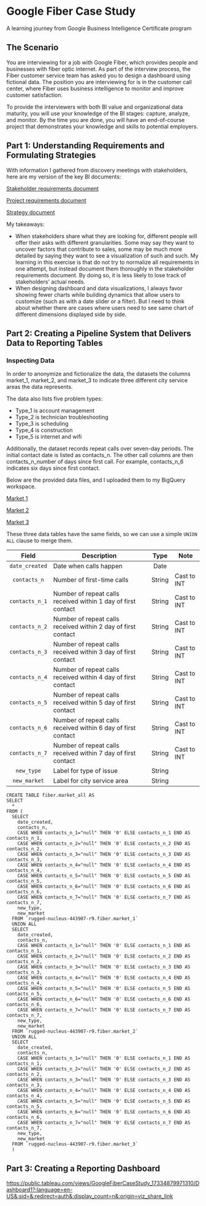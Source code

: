 # Google Fiber Case Study

A learning journey from Google Business Intelligence Certificate program

## The Scenario

You are interviewing for a job with Google Fiber, which provides people and businesses with fiber optic internet. As part of the interview process, the Fiber customer service team has asked you to design a dashboard using fictional data. The position you are interviewing for is in the customer call center, where Fiber uses business intelligence to monitor and improve customer satisfaction.

To provide the interviewers with both BI value and organizational data maturity, you will use your knowledge of the BI stages: capture, analyze, and monitor. By the time you are done, you will have an end-of-course project that demonstrates your knowledge and skills to potential employers.

## Part 1: Understanding Requirements and Formulating Strategies

With information I gathered from discovery meetings with stakeholders, here are my version of the key BI documents:

[Stakeholder requirements document](https://docs.google.com/document/d/1MOYPn7O9xY-tTu7Pap2xpral1mweDx8NGhPTttFpV1k/edit?usp=sharing)

[Project requirements document](https://docs.google.com/document/d/1Ki9HJlPlBBAfrskhHqk3vH_12x27NkKCiVzfeTsyUxg/edit?usp=sharing)

[Strategy document](https://docs.google.com/document/d/1C_Y1a1gm44j-md7KHnOUjHqLuRkqxVy86olDnIajuRc/edit?usp=sharing)

My takeaways:

* When stakeholders share what they are looking for, different people will offer their asks with different granularities. Some may say they want to uncover factors that contribute to sales, some may be much more detailed by saying they want to see a visualization of such and such. My learning in this exercise is that do not try to normalize all requirements in one attempt, but instead document them thoroughly in the stakeholder requirements document. By doing so, it is less likely to lose track of stakeholders' actual needs.
* When designing dashboard and data visualizations, I always favor showing fewer charts while building dynamics that allow users to customize (such as with a date slider or a filter). But I need to think about whether there are cases where users need to see same chart of different dimensions displayed side by side.

## Part 2: Creating a Pipeline System that Delivers Data to Reporting Tables

### Inspecting Data

In order to anonymize and fictionalize the data, the datasets the columns market_1, market_2, and market_3 to indicate three different city service areas the data represents. 

The data also lists five problem types:

* Type_1 is account management
* Type_2 is technician troubleshooting
* Type_3 is scheduling
* Type_4 is construction
* Type_5 is internet and wifi

Additionally, the dataset records repeat calls over seven-day periods. The initial contact date is listed as contacts_n. The other call columns are then contacts_n_number of days since first call. For example, contacts_n_6 indicates six days since first contact.

Below are the provided data files, and I uploaded them to my BigQuery workspace.

[Market 1](https://docs.google.com/spreadsheets/d/1a9IKjkvOvYHRx84SyRdp4Sq81EzgeOZPufcRtrUcAIc/template/preview#gid=775366698)

[Market 2](https://docs.google.com/spreadsheets/d/19CINdvAwp-2RF5pphkLywZLQJyJu66EOjX6CgrW32nA/template/preview#gid=2065220237)

[Market 3](https://docs.google.com/spreadsheets/d/1K6X9ZhjWtbneBss7PQH7IobGCzQ5NzG1hxs1D-hbsZM/template/preview?resourcekey=0-q90E-1XwD8nkNSjs0Ws3-w)

These three data tables have the same fields, so we can use a simple `UNION ALL` clause to merge them.

| Field | Description | Type | Note |
|:---:|---|:---:|---|
|`date_created`| Date when calls happen | Date |  |
|`contacts_n`| Number of first-time calls | String | Cast to INT |
|`contacts_n_1`| Number of repeat calls received within 1 day of first contact | String | Cast to INT|
|`contacts_n_2`| Number of repeat calls received within 2 day of first contact | String | Cast to INT|
|`contacts_n_3`| Number of repeat calls received within 3 day of first contact | String | Cast to INT|
|`contacts_n_4`| Number of repeat calls received within 4 day of first contact | String | Cast to INT|
|`contacts_n_5`| Number of repeat calls received within 5 day of first contact | String | Cast to INT|
|`contacts_n_6`| Number of repeat calls received within 6 day of first contact | String | Cast to INT|
|`contacts_n_7`| Number of repeat calls received within 7 day of first contact | String | Cast to INT|
|`new_type`| Label for type of issue | String | |
|`new_market`| Label for city service area | String | |

```
CREATE TABLE fiber.market_all AS
SELECT
  *
FROM (
  SELECT
    date_created,
    contacts_n,
    CASE WHEN contacts_n_1="null" THEN '0' ELSE contacts_n_1 END AS contacts_n_1,
    CASE WHEN contacts_n_2="null" THEN '0' ELSE contacts_n_2 END AS contacts_n_2,
    CASE WHEN contacts_n_3="null" THEN '0' ELSE contacts_n_3 END AS contacts_n_3,
    CASE WHEN contacts_n_4="null" THEN '0' ELSE contacts_n_4 END AS contacts_n_4,
    CASE WHEN contacts_n_5="null" THEN '0' ELSE contacts_n_5 END AS contacts_n_5,
    CASE WHEN contacts_n_6="null" THEN '0' ELSE contacts_n_6 END AS contacts_n_6,
    CASE WHEN contacts_n_7="null" THEN '0' ELSE contacts_n_7 END AS contacts_n_7,
    new_type,
    new_market
  FROM `rugged-nucleus-443907-r9.fiber.market_1`
  UNION ALL
  SELECT
    date_created,
    contacts_n,
    CASE WHEN contacts_n_1="null" THEN '0' ELSE contacts_n_1 END AS contacts_n_1,
    CASE WHEN contacts_n_2="null" THEN '0' ELSE contacts_n_2 END AS contacts_n_2,
    CASE WHEN contacts_n_3="null" THEN '0' ELSE contacts_n_3 END AS contacts_n_3,
    CASE WHEN contacts_n_4="null" THEN '0' ELSE contacts_n_4 END AS contacts_n_4,
    CASE WHEN contacts_n_5="null" THEN '0' ELSE contacts_n_5 END AS contacts_n_5,
    CASE WHEN contacts_n_6="null" THEN '0' ELSE contacts_n_6 END AS contacts_n_6,
    CASE WHEN contacts_n_7="null" THEN '0' ELSE contacts_n_7 END AS contacts_n_7,
    new_type,
    new_market
  FROM `rugged-nucleus-443907-r9.fiber.market_2`
  UNION ALL
  SELECT
    date_created,
    contacts_n,
    CASE WHEN contacts_n_1="null" THEN '0' ELSE contacts_n_1 END AS contacts_n_1,
    CASE WHEN contacts_n_2="null" THEN '0' ELSE contacts_n_2 END AS contacts_n_2,
    CASE WHEN contacts_n_3="null" THEN '0' ELSE contacts_n_3 END AS contacts_n_3,
    CASE WHEN contacts_n_4="null" THEN '0' ELSE contacts_n_4 END AS contacts_n_4,
    CASE WHEN contacts_n_5="null" THEN '0' ELSE contacts_n_5 END AS contacts_n_5,
    CASE WHEN contacts_n_6="null" THEN '0' ELSE contacts_n_6 END AS contacts_n_6,
    CASE WHEN contacts_n_7="null" THEN '0' ELSE contacts_n_7 END AS contacts_n_7,
    new_type,
    new_market
  FROM `rugged-nucleus-443907-r9.fiber.market_3`
  )

```

## Part 3: Creating a Reporting Dashboard


https://public.tableau.com/views/GoogleFiberCaseStudy_17334879971310/Dashboard1?:language=en-US&:sid=&:redirect=auth&:display_count=n&:origin=viz_share_link
